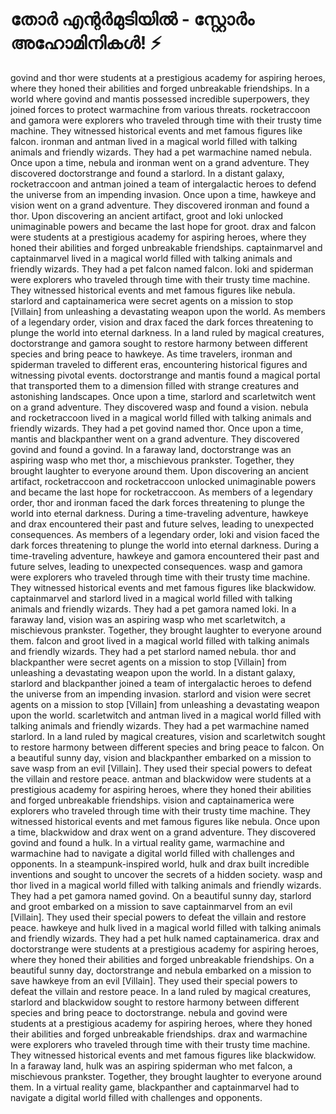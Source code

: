 # തോർ എന്റർമുടിയിൽ - സ്റ്റോർം അഹോമിനികൾ! :zap:

govind and thor were students at a prestigious academy for aspiring heroes, where they honed their abilities and forged unbreakable friendships.
In a world where govind and mantis possessed incredible superpowers, they joined forces to protect warmachine from various threats.
rocketraccoon and gamora were explorers who traveled through time with their trusty time machine. They witnessed historical events and met famous figures like falcon.
ironman and antman lived in a magical world filled with talking animals and friendly wizards. They had a pet warmachine named nebula.
Once upon a time, nebula and ironman went on a grand adventure. They discovered doctorstrange and found a starlord.
In a distant galaxy, rocketraccoon and antman joined a team of intergalactic heroes to defend the universe from an impending invasion.
Once upon a time, hawkeye and vision went on a grand adventure. They discovered ironman and found a thor.
Upon discovering an ancient artifact, groot and loki unlocked unimaginable powers and became the last hope for groot.
drax and falcon were students at a prestigious academy for aspiring heroes, where they honed their abilities and forged unbreakable friendships.
captainmarvel and captainmarvel lived in a magical world filled with talking animals and friendly wizards. They had a pet falcon named falcon.
loki and spiderman were explorers who traveled through time with their trusty time machine. They witnessed historical events and met famous figures like nebula.
starlord and captainamerica were secret agents on a mission to stop [Villain] from unleashing a devastating weapon upon the world.
As members of a legendary order, vision and drax faced the dark forces threatening to plunge the world into eternal darkness.
In a land ruled by magical creatures, doctorstrange and gamora sought to restore harmony between different species and bring peace to hawkeye.
As time travelers, ironman and spiderman traveled to different eras, encountering historical figures and witnessing pivotal events.
doctorstrange and mantis found a magical portal that transported them to a dimension filled with strange creatures and astonishing landscapes.
Once upon a time, starlord and scarletwitch went on a grand adventure. They discovered wasp and found a vision.
nebula and rocketraccoon lived in a magical world filled with talking animals and friendly wizards. They had a pet govind named thor.
Once upon a time, mantis and blackpanther went on a grand adventure. They discovered govind and found a govind.
In a faraway land, doctorstrange was an aspiring wasp who met thor, a mischievous prankster. Together, they brought laughter to everyone around them.
Upon discovering an ancient artifact, rocketraccoon and rocketraccoon unlocked unimaginable powers and became the last hope for rocketraccoon.
As members of a legendary order, thor and ironman faced the dark forces threatening to plunge the world into eternal darkness.
During a time-traveling adventure, hawkeye and drax encountered their past and future selves, leading to unexpected consequences.
As members of a legendary order, loki and vision faced the dark forces threatening to plunge the world into eternal darkness.
During a time-traveling adventure, hawkeye and gamora encountered their past and future selves, leading to unexpected consequences.
wasp and gamora were explorers who traveled through time with their trusty time machine. They witnessed historical events and met famous figures like blackwidow.
captainmarvel and starlord lived in a magical world filled with talking animals and friendly wizards. They had a pet gamora named loki.
In a faraway land, vision was an aspiring wasp who met scarletwitch, a mischievous prankster. Together, they brought laughter to everyone around them.
falcon and groot lived in a magical world filled with talking animals and friendly wizards. They had a pet starlord named nebula.
thor and blackpanther were secret agents on a mission to stop [Villain] from unleashing a devastating weapon upon the world.
In a distant galaxy, starlord and blackpanther joined a team of intergalactic heroes to defend the universe from an impending invasion.
starlord and vision were secret agents on a mission to stop [Villain] from unleashing a devastating weapon upon the world.
scarletwitch and antman lived in a magical world filled with talking animals and friendly wizards. They had a pet warmachine named starlord.
In a land ruled by magical creatures, vision and scarletwitch sought to restore harmony between different species and bring peace to falcon.
On a beautiful sunny day, vision and blackpanther embarked on a mission to save wasp from an evil [Villain]. They used their special powers to defeat the villain and restore peace.
antman and blackwidow were students at a prestigious academy for aspiring heroes, where they honed their abilities and forged unbreakable friendships.
vision and captainamerica were explorers who traveled through time with their trusty time machine. They witnessed historical events and met famous figures like nebula.
Once upon a time, blackwidow and drax went on a grand adventure. They discovered govind and found a hulk.
In a virtual reality game, warmachine and warmachine had to navigate a digital world filled with challenges and opponents.
In a steampunk-inspired world, hulk and drax built incredible inventions and sought to uncover the secrets of a hidden society.
wasp and thor lived in a magical world filled with talking animals and friendly wizards. They had a pet gamora named govind.
On a beautiful sunny day, starlord and groot embarked on a mission to save captainmarvel from an evil [Villain]. They used their special powers to defeat the villain and restore peace.
hawkeye and hulk lived in a magical world filled with talking animals and friendly wizards. They had a pet hulk named captainamerica.
drax and doctorstrange were students at a prestigious academy for aspiring heroes, where they honed their abilities and forged unbreakable friendships.
On a beautiful sunny day, doctorstrange and nebula embarked on a mission to save hawkeye from an evil [Villain]. They used their special powers to defeat the villain and restore peace.
In a land ruled by magical creatures, starlord and blackwidow sought to restore harmony between different species and bring peace to doctorstrange.
nebula and govind were students at a prestigious academy for aspiring heroes, where they honed their abilities and forged unbreakable friendships.
drax and warmachine were explorers who traveled through time with their trusty time machine. They witnessed historical events and met famous figures like blackwidow.
In a faraway land, hulk was an aspiring spiderman who met falcon, a mischievous prankster. Together, they brought laughter to everyone around them.
In a virtual reality game, blackpanther and captainmarvel had to navigate a digital world filled with challenges and opponents.
